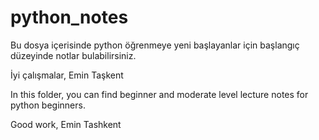 # python_notes

Bu dosya içerisinde python öğrenmeye yeni başlayanlar için başlangıç düzeyinde notlar bulabilirsiniz.

İyi çalışmalar,
Emin Taşkent

In this folder, you can find beginner and moderate level lecture notes for python beginners.

Good work,
Emin Tashkent
